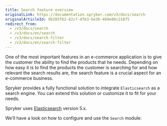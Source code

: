 ```yaml
---
title: Search feature overview
originalLink: https://documentation.spryker.com/v3/docs/search
originalArticleId: 9b285f62-62cf-4fb3-be3b-469e86c21875
redirect_from:
  - /v3/docs/search
  - /v3/docs/en/search
  - /v3/docs/search-filter
  - /v3/docs/en/search-filter
---
```


One of the most important features in an e-commerce application is to give the customer the ability to find the products that he needs. Depending on how easy it is to find the products the customer is searching for and how relevant the search results are, the search feature is a crucial aspect for an e-commerce business.

Spryker provides a fully functional solution to integrate `Elasticsearch` as a search engine. You can extend this solution or customize it to fit for your needs.

Spryker uses [Elasticsearch](https://www.elastic.co/products/elasticsearch) version 5.x.

We’ll have a look on how to configure and use the `Search` module:
